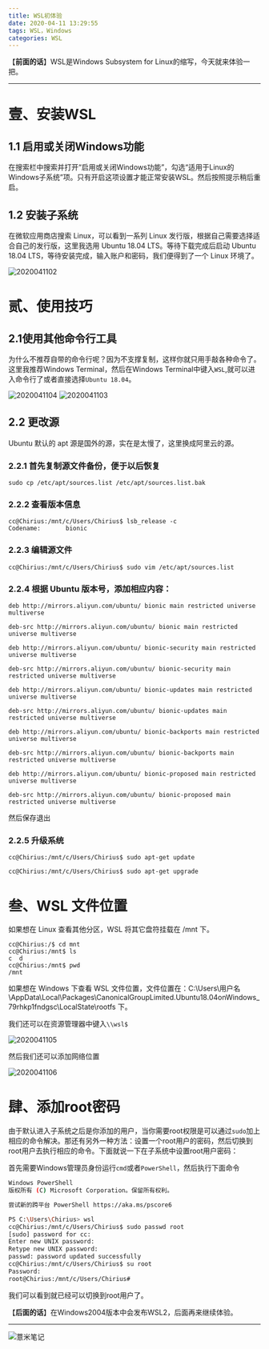 ```yaml
---
title: WSL初体验
date: 2020-04-11 13:29:55
tags: WSL，Windows
categories: WSL
---
```


【**前面的话**】WSL是Windows Subsystem for Linux的缩写，今天就来体验一把。

---

# 壹、安装WSL

## 1.1 启用或关闭Windows功能

在搜索栏中搜索并打开“启用或关闭Windows功能”，勾选“适用于Linux的Windows子系统”项。只有开启这项设置才能正常安装WSL。然后按照提示稍后重启。

## 1.2 安装子系统

在微软应用商店搜索 Linux，可以看到一系列 Linux 发行版，根据自己需要选择适合自己的发行版，这里我选用 Ubuntu 18.04 LTS。等待下载完成后启动 Ubuntu 18.04 LTS，等待安装完成，输入账户和密码，我们便得到了一个 Linux 环境了。

![2020041102](https://image.eelve.com/eblog/2020041102-b3495d5d24fa4514b2e5293ded3cd61e.png)


# 贰、使用技巧

## 2.1使用其他命令行工具

为什么不推荐自带的命令行呢？因为不支撑复制，这样你就只用手敲各种命令了。这里我推荐Windows Terminal，然后在Windows Terminal中键入`WSL`,就可以进入命令行了或者直接选择`Ubuntu 18.04`。

![2020041104](https://image.eelve.com/eblog/2020041104-617b46212475414ba2a4fd754bb395a8.png)
![2020041103](https://image.eelve.com/eblog/2020041103-dd423936b8d348039cac18e3dd41db08.png)

## 2.2 更改源

Ubuntu 默认的 apt 源是国外的源，实在是太慢了，这里换成阿里云的源。

### 2.2.1 首先复制源文件备份，便于以后恢复

```shell script
sudo cp /etc/apt/sources.list /etc/apt/sources.list.bak
```

### 2.2.2 查看版本信息

```shell script
cc@Chirius:/mnt/c/Users/Chirius$ lsb_release -c
Codename:       bionic
```

### 2.2.3 编辑源文件

```shell script
cc@Chirius:/mnt/c/Users/Chirius$ sudo vim /etc/apt/sources.list
```

### 2.2.4 根据 Ubuntu 版本号，添加相应内容：

```shell script
deb http://mirrors.aliyun.com/ubuntu/ bionic main restricted universe multiverse

deb-src http://mirrors.aliyun.com/ubuntu/ bionic main restricted universe multiverse

deb http://mirrors.aliyun.com/ubuntu/ bionic-security main restricted universe multiverse

deb-src http://mirrors.aliyun.com/ubuntu/ bionic-security main restricted universe multiverse

deb http://mirrors.aliyun.com/ubuntu/ bionic-updates main restricted universe multiverse

deb-src http://mirrors.aliyun.com/ubuntu/ bionic-updates main restricted universe multiverse

deb http://mirrors.aliyun.com/ubuntu/ bionic-backports main restricted universe multiverse

deb-src http://mirrors.aliyun.com/ubuntu/ bionic-backports main restricted universe multiverse

deb http://mirrors.aliyun.com/ubuntu/ bionic-proposed main restricted universe multiverse

deb-src http://mirrors.aliyun.com/ubuntu/ bionic-proposed main restricted universe multiverse
```

然后保存退出

### 2.2.5 升级系统

```shell script
cc@Chirius:/mnt/c/Users/Chirius$ sudo apt-get update
```

```shell script
cc@Chirius:/mnt/c/Users/Chirius$ sudo apt-get upgrade
```

# 叁、WSL 文件位置

如果想在 Linux 查看其他分区，WSL 将其它盘符挂载在 /mnt 下。

```shell script
cc@Chirius:/$ cd mnt
cc@Chirius:/mnt$ ls
c  d
cc@Chirius:/mnt$ pwd
/mnt
```

如果想在 Windows 下查看 WSL 文件位置，文件位置在：C:\Users\用户名\AppData\Local\Packages\CanonicalGroupLimited.Ubuntu18.04onWindows_79rhkp1fndgsc\LocalState\rootfs 下。

我们还可以在资源管理器中键入`\\wsl$`

![2020041105](https://image.eelve.com/eblog/2020041105-c34cdd30c9b24c6e879114f45880091b.png)

然后我们还可以添加网络位置

![2020041106](https://image.eelve.com/eblog/2020041106-564ce889eb8843fe8687d63a2f81fece.png)


# 肆、添加root密码

由于默认进入子系统之后是你添加的用户，当你需要root权限是可以通过`sudo`加上相应的命令解决。那还有另外一种方法：设置一个root用户的密码，然后切换到root用户去执行相应的命令。下面就说一下在子系统中设置root用户密码：

首先需要Windows管理员身份运行`cmd`或者`PowerShell`，然后执行下面命令

```bash
Windows PowerShell
版权所有 (C) Microsoft Corporation。保留所有权利。

尝试新的跨平台 PowerShell https://aka.ms/pscore6

PS C:\Users\Chirius> wsl
cc@Chirius:/mnt/c/Users/Chirius$ sudo passwd root
[sudo] password for cc:
Enter new UNIX password:
Retype new UNIX password:
passwd: password updated successfully
cc@Chirius:/mnt/c/Users/Chirius$ su root
Password:
root@Chirius:/mnt/c/Users/Chirius#
```

我们可以看到就已经可以切换到root用户了。

【**后面的话**】在Windows2004版本中会发布WSL2，后面再来继续体验。

---

![薏米笔记](https://image.eelve.com/eblog/eblog-b269767ff45b4e01a1c380e38898c1c0.png)
